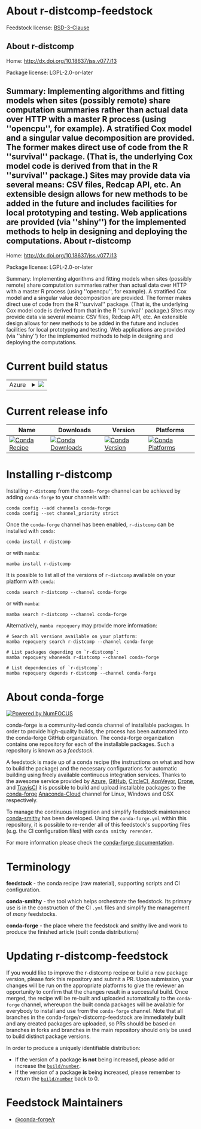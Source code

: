 About r-distcomp-feedstock
==========================

Feedstock license: [BSD-3-Clause](https://github.com/conda-forge/r-distcomp-feedstock/blob/main/LICENSE.txt)

About r-distcomp
----------------

Home: http://dx.doi.org/10.18637/jss.v077.i13

Package license: LGPL-2.0-or-later

Summary: Implementing algorithms and fitting models when sites (possibly remote) share computation summaries rather than actual data over HTTP with a master R process (using ''opencpu'', for example). A stratified Cox model and a singular value decomposition are provided. The former makes direct use of code from the R ''survival'' package. (That is, the underlying Cox model code is derived from that in the R ''survival'' package.) Sites may provide data via several means: CSV files, Redcap API, etc. An extensible design allows for new methods to be added in the future and includes facilities for local prototyping and testing. Web applications are provided (via ''shiny'') for the implemented methods to help in designing and deploying the computations.
About r-distcomp
----------------

Home: http://dx.doi.org/10.18637/jss.v077.i13

Package license: LGPL-2.0-or-later

Summary: Implementing algorithms and fitting models when sites (possibly remote) share computation summaries rather than actual data over HTTP with a master R process (using ''opencpu'', for example). A stratified Cox model and a singular value decomposition are provided. The former makes direct use of code from the R ''survival'' package. (That is, the underlying Cox model code is derived from that in the R ''survival'' package.) Sites may provide data via several means: CSV files, Redcap API, etc. An extensible design allows for new methods to be added in the future and includes facilities for local prototyping and testing. Web applications are provided (via ''shiny'') for the implemented methods to help in designing and deploying the computations.

Current build status
====================


<table>
    
  <tr>
    <td>Azure</td>
    <td>
      <details>
        <summary>
          <a href="https://dev.azure.com/conda-forge/feedstock-builds/_build/latest?definitionId=10957&branchName=main">
            <img src="https://dev.azure.com/conda-forge/feedstock-builds/_apis/build/status/r-distcomp-feedstock?branchName=main">
          </a>
        </summary>
        <table>
          <thead><tr><th>Variant</th><th>Status</th></tr></thead>
          <tbody><tr>
              <td>linux_64_r_base4.2</td>
              <td>
                <a href="https://dev.azure.com/conda-forge/feedstock-builds/_build/latest?definitionId=10957&branchName=main">
                  <img src="https://dev.azure.com/conda-forge/feedstock-builds/_apis/build/status/r-distcomp-feedstock?branchName=main&jobName=linux&configuration=linux%20linux_64_r_base4.2" alt="variant">
                </a>
              </td>
            </tr><tr>
              <td>linux_64_r_base4.3</td>
              <td>
                <a href="https://dev.azure.com/conda-forge/feedstock-builds/_build/latest?definitionId=10957&branchName=main">
                  <img src="https://dev.azure.com/conda-forge/feedstock-builds/_apis/build/status/r-distcomp-feedstock?branchName=main&jobName=linux&configuration=linux%20linux_64_r_base4.3" alt="variant">
                </a>
              </td>
            </tr><tr>
              <td>osx_64_r_base4.2</td>
              <td>
                <a href="https://dev.azure.com/conda-forge/feedstock-builds/_build/latest?definitionId=10957&branchName=main">
                  <img src="https://dev.azure.com/conda-forge/feedstock-builds/_apis/build/status/r-distcomp-feedstock?branchName=main&jobName=osx&configuration=osx%20osx_64_r_base4.2" alt="variant">
                </a>
              </td>
            </tr><tr>
              <td>osx_64_r_base4.3</td>
              <td>
                <a href="https://dev.azure.com/conda-forge/feedstock-builds/_build/latest?definitionId=10957&branchName=main">
                  <img src="https://dev.azure.com/conda-forge/feedstock-builds/_apis/build/status/r-distcomp-feedstock?branchName=main&jobName=osx&configuration=osx%20osx_64_r_base4.3" alt="variant">
                </a>
              </td>
            </tr><tr>
              <td>win_64</td>
              <td>
                <a href="https://dev.azure.com/conda-forge/feedstock-builds/_build/latest?definitionId=10957&branchName=main">
                  <img src="https://dev.azure.com/conda-forge/feedstock-builds/_apis/build/status/r-distcomp-feedstock?branchName=main&jobName=win&configuration=win%20win_64_" alt="variant">
                </a>
              </td>
            </tr>
          </tbody>
        </table>
      </details>
    </td>
  </tr>
</table>

Current release info
====================

| Name | Downloads | Version | Platforms |
| --- | --- | --- | --- |
| [![Conda Recipe](https://img.shields.io/badge/recipe-r--distcomp-green.svg)](https://anaconda.org/conda-forge/r-distcomp) | [![Conda Downloads](https://img.shields.io/conda/dn/conda-forge/r-distcomp.svg)](https://anaconda.org/conda-forge/r-distcomp) | [![Conda Version](https://img.shields.io/conda/vn/conda-forge/r-distcomp.svg)](https://anaconda.org/conda-forge/r-distcomp) | [![Conda Platforms](https://img.shields.io/conda/pn/conda-forge/r-distcomp.svg)](https://anaconda.org/conda-forge/r-distcomp) |

Installing r-distcomp
=====================

Installing `r-distcomp` from the `conda-forge` channel can be achieved by adding `conda-forge` to your channels with:

```
conda config --add channels conda-forge
conda config --set channel_priority strict
```

Once the `conda-forge` channel has been enabled, `r-distcomp` can be installed with `conda`:

```
conda install r-distcomp
```

or with `mamba`:

```
mamba install r-distcomp
```

It is possible to list all of the versions of `r-distcomp` available on your platform with `conda`:

```
conda search r-distcomp --channel conda-forge
```

or with `mamba`:

```
mamba search r-distcomp --channel conda-forge
```

Alternatively, `mamba repoquery` may provide more information:

```
# Search all versions available on your platform:
mamba repoquery search r-distcomp --channel conda-forge

# List packages depending on `r-distcomp`:
mamba repoquery whoneeds r-distcomp --channel conda-forge

# List dependencies of `r-distcomp`:
mamba repoquery depends r-distcomp --channel conda-forge
```


About conda-forge
=================

[![Powered by
NumFOCUS](https://img.shields.io/badge/powered%20by-NumFOCUS-orange.svg?style=flat&colorA=E1523D&colorB=007D8A)](https://numfocus.org)

conda-forge is a community-led conda channel of installable packages.
In order to provide high-quality builds, the process has been automated into the
conda-forge GitHub organization. The conda-forge organization contains one repository
for each of the installable packages. Such a repository is known as a *feedstock*.

A feedstock is made up of a conda recipe (the instructions on what and how to build
the package) and the necessary configurations for automatic building using freely
available continuous integration services. Thanks to the awesome service provided by
[Azure](https://azure.microsoft.com/en-us/services/devops/), [GitHub](https://github.com/),
[CircleCI](https://circleci.com/), [AppVeyor](https://www.appveyor.com/),
[Drone](https://cloud.drone.io/welcome), and [TravisCI](https://travis-ci.com/)
it is possible to build and upload installable packages to the
[conda-forge](https://anaconda.org/conda-forge) [Anaconda-Cloud](https://anaconda.org/)
channel for Linux, Windows and OSX respectively.

To manage the continuous integration and simplify feedstock maintenance
[conda-smithy](https://github.com/conda-forge/conda-smithy) has been developed.
Using the ``conda-forge.yml`` within this repository, it is possible to re-render all of
this feedstock's supporting files (e.g. the CI configuration files) with ``conda smithy rerender``.

For more information please check the [conda-forge documentation](https://conda-forge.org/docs/).

Terminology
===========

**feedstock** - the conda recipe (raw material), supporting scripts and CI configuration.

**conda-smithy** - the tool which helps orchestrate the feedstock.
                   Its primary use is in the construction of the CI ``.yml`` files
                   and simplify the management of *many* feedstocks.

**conda-forge** - the place where the feedstock and smithy live and work to
                  produce the finished article (built conda distributions)


Updating r-distcomp-feedstock
=============================

If you would like to improve the r-distcomp recipe or build a new
package version, please fork this repository and submit a PR. Upon submission,
your changes will be run on the appropriate platforms to give the reviewer an
opportunity to confirm that the changes result in a successful build. Once
merged, the recipe will be re-built and uploaded automatically to the
`conda-forge` channel, whereupon the built conda packages will be available for
everybody to install and use from the `conda-forge` channel.
Note that all branches in the conda-forge/r-distcomp-feedstock are
immediately built and any created packages are uploaded, so PRs should be based
on branches in forks and branches in the main repository should only be used to
build distinct package versions.

In order to produce a uniquely identifiable distribution:
 * If the version of a package **is not** being increased, please add or increase
   the [``build/number``](https://docs.conda.io/projects/conda-build/en/latest/resources/define-metadata.html#build-number-and-string).
 * If the version of a package **is** being increased, please remember to return
   the [``build/number``](https://docs.conda.io/projects/conda-build/en/latest/resources/define-metadata.html#build-number-and-string)
   back to 0.

Feedstock Maintainers
=====================

* [@conda-forge/r](https://github.com/conda-forge/r/)

